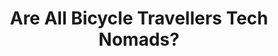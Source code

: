 ---
layout: community
category: community
title: "Are All Bicycle Travellers Tech Nomads?"
description: "I save a bit every month at the same time I do things to save money - don't eat out much when travelling and cook when touring and mostly camp, I want to try Warmshowers in the future, I've accumulated my equipment over time taking advantage of special offers etc, I generally don't go at peak times of the year."
isTopLevel: false
isSingleLevel: false
isArticle: false
datePublished: 2022-08-04 09:10:00 +0300
dateModified: 2022-08-04 09:10:00 +0300
published: false
---